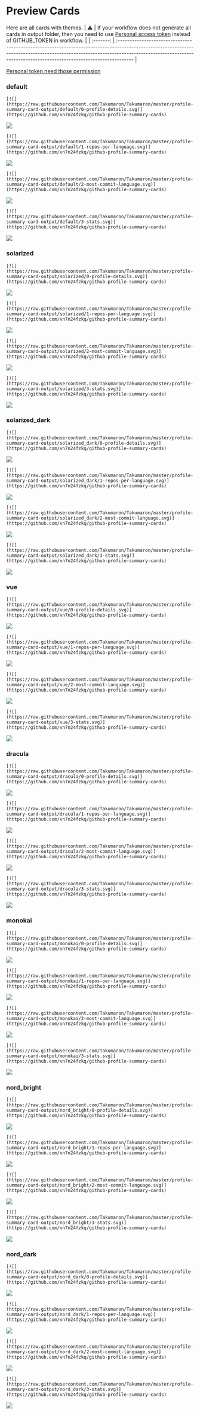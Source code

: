 
# Preview Cards

Here are all cards with themes.
| :warning: | If your workflow does not generate all cards in output folder, then you need to use [Personal access token](https://docs.github.com/en/actions/configuring-and-managing-workflows/creating-and-storing-encrypted-secrets) instead of GITHUB_TOKEN in workflow. |
| :-------: | :------------------------------------------------------------------------------------------------------------------------------------------------------------------------------------------------------------------------------------------------ |

[Personal token need those permission](https://github.com/vn7n24fzkq/github-profile-summary-cards/wiki/Personal-access-token-permissions)


### default


```
[![](https://raw.githubusercontent.com/Takumaron/Takumaron/master/profile-summary-card-output/default/0-profile-details.svg)](https://github.com/vn7n24fzkq/github-profile-summary-cards)
```
![](https://raw.githubusercontent.com/Takumaron/Takumaron/master/profile-summary-card-output/default/0-profile-details.svg)


```
[![](https://raw.githubusercontent.com/Takumaron/Takumaron/master/profile-summary-card-output/default/1-repos-per-language.svg)](https://github.com/vn7n24fzkq/github-profile-summary-cards)
```
![](https://raw.githubusercontent.com/Takumaron/Takumaron/master/profile-summary-card-output/default/1-repos-per-language.svg)


```
[![](https://raw.githubusercontent.com/Takumaron/Takumaron/master/profile-summary-card-output/default/2-most-commit-language.svg)](https://github.com/vn7n24fzkq/github-profile-summary-cards)
```
![](https://raw.githubusercontent.com/Takumaron/Takumaron/master/profile-summary-card-output/default/2-most-commit-language.svg)


```
[![](https://raw.githubusercontent.com/Takumaron/Takumaron/master/profile-summary-card-output/default/3-stats.svg)](https://github.com/vn7n24fzkq/github-profile-summary-cards)
```
![](https://raw.githubusercontent.com/Takumaron/Takumaron/master/profile-summary-card-output/default/3-stats.svg)


### solarized


```
[![](https://raw.githubusercontent.com/Takumaron/Takumaron/master/profile-summary-card-output/solarized/0-profile-details.svg)](https://github.com/vn7n24fzkq/github-profile-summary-cards)
```
![](https://raw.githubusercontent.com/Takumaron/Takumaron/master/profile-summary-card-output/solarized/0-profile-details.svg)


```
[![](https://raw.githubusercontent.com/Takumaron/Takumaron/master/profile-summary-card-output/solarized/1-repos-per-language.svg)](https://github.com/vn7n24fzkq/github-profile-summary-cards)
```
![](https://raw.githubusercontent.com/Takumaron/Takumaron/master/profile-summary-card-output/solarized/1-repos-per-language.svg)


```
[![](https://raw.githubusercontent.com/Takumaron/Takumaron/master/profile-summary-card-output/solarized/2-most-commit-language.svg)](https://github.com/vn7n24fzkq/github-profile-summary-cards)
```
![](https://raw.githubusercontent.com/Takumaron/Takumaron/master/profile-summary-card-output/solarized/2-most-commit-language.svg)


```
[![](https://raw.githubusercontent.com/Takumaron/Takumaron/master/profile-summary-card-output/solarized/3-stats.svg)](https://github.com/vn7n24fzkq/github-profile-summary-cards)
```
![](https://raw.githubusercontent.com/Takumaron/Takumaron/master/profile-summary-card-output/solarized/3-stats.svg)


### solarized_dark


```
[![](https://raw.githubusercontent.com/Takumaron/Takumaron/master/profile-summary-card-output/solarized_dark/0-profile-details.svg)](https://github.com/vn7n24fzkq/github-profile-summary-cards)
```
![](https://raw.githubusercontent.com/Takumaron/Takumaron/master/profile-summary-card-output/solarized_dark/0-profile-details.svg)


```
[![](https://raw.githubusercontent.com/Takumaron/Takumaron/master/profile-summary-card-output/solarized_dark/1-repos-per-language.svg)](https://github.com/vn7n24fzkq/github-profile-summary-cards)
```
![](https://raw.githubusercontent.com/Takumaron/Takumaron/master/profile-summary-card-output/solarized_dark/1-repos-per-language.svg)


```
[![](https://raw.githubusercontent.com/Takumaron/Takumaron/master/profile-summary-card-output/solarized_dark/2-most-commit-language.svg)](https://github.com/vn7n24fzkq/github-profile-summary-cards)
```
![](https://raw.githubusercontent.com/Takumaron/Takumaron/master/profile-summary-card-output/solarized_dark/2-most-commit-language.svg)


```
[![](https://raw.githubusercontent.com/Takumaron/Takumaron/master/profile-summary-card-output/solarized_dark/3-stats.svg)](https://github.com/vn7n24fzkq/github-profile-summary-cards)
```
![](https://raw.githubusercontent.com/Takumaron/Takumaron/master/profile-summary-card-output/solarized_dark/3-stats.svg)


### vue


```
[![](https://raw.githubusercontent.com/Takumaron/Takumaron/master/profile-summary-card-output/vue/0-profile-details.svg)](https://github.com/vn7n24fzkq/github-profile-summary-cards)
```
![](https://raw.githubusercontent.com/Takumaron/Takumaron/master/profile-summary-card-output/vue/0-profile-details.svg)


```
[![](https://raw.githubusercontent.com/Takumaron/Takumaron/master/profile-summary-card-output/vue/1-repos-per-language.svg)](https://github.com/vn7n24fzkq/github-profile-summary-cards)
```
![](https://raw.githubusercontent.com/Takumaron/Takumaron/master/profile-summary-card-output/vue/1-repos-per-language.svg)


```
[![](https://raw.githubusercontent.com/Takumaron/Takumaron/master/profile-summary-card-output/vue/2-most-commit-language.svg)](https://github.com/vn7n24fzkq/github-profile-summary-cards)
```
![](https://raw.githubusercontent.com/Takumaron/Takumaron/master/profile-summary-card-output/vue/2-most-commit-language.svg)


```
[![](https://raw.githubusercontent.com/Takumaron/Takumaron/master/profile-summary-card-output/vue/3-stats.svg)](https://github.com/vn7n24fzkq/github-profile-summary-cards)
```
![](https://raw.githubusercontent.com/Takumaron/Takumaron/master/profile-summary-card-output/vue/3-stats.svg)


### dracula


```
[![](https://raw.githubusercontent.com/Takumaron/Takumaron/master/profile-summary-card-output/dracula/0-profile-details.svg)](https://github.com/vn7n24fzkq/github-profile-summary-cards)
```
![](https://raw.githubusercontent.com/Takumaron/Takumaron/master/profile-summary-card-output/dracula/0-profile-details.svg)


```
[![](https://raw.githubusercontent.com/Takumaron/Takumaron/master/profile-summary-card-output/dracula/1-repos-per-language.svg)](https://github.com/vn7n24fzkq/github-profile-summary-cards)
```
![](https://raw.githubusercontent.com/Takumaron/Takumaron/master/profile-summary-card-output/dracula/1-repos-per-language.svg)


```
[![](https://raw.githubusercontent.com/Takumaron/Takumaron/master/profile-summary-card-output/dracula/2-most-commit-language.svg)](https://github.com/vn7n24fzkq/github-profile-summary-cards)
```
![](https://raw.githubusercontent.com/Takumaron/Takumaron/master/profile-summary-card-output/dracula/2-most-commit-language.svg)


```
[![](https://raw.githubusercontent.com/Takumaron/Takumaron/master/profile-summary-card-output/dracula/3-stats.svg)](https://github.com/vn7n24fzkq/github-profile-summary-cards)
```
![](https://raw.githubusercontent.com/Takumaron/Takumaron/master/profile-summary-card-output/dracula/3-stats.svg)


### monokai


```
[![](https://raw.githubusercontent.com/Takumaron/Takumaron/master/profile-summary-card-output/monokai/0-profile-details.svg)](https://github.com/vn7n24fzkq/github-profile-summary-cards)
```
![](https://raw.githubusercontent.com/Takumaron/Takumaron/master/profile-summary-card-output/monokai/0-profile-details.svg)


```
[![](https://raw.githubusercontent.com/Takumaron/Takumaron/master/profile-summary-card-output/monokai/1-repos-per-language.svg)](https://github.com/vn7n24fzkq/github-profile-summary-cards)
```
![](https://raw.githubusercontent.com/Takumaron/Takumaron/master/profile-summary-card-output/monokai/1-repos-per-language.svg)


```
[![](https://raw.githubusercontent.com/Takumaron/Takumaron/master/profile-summary-card-output/monokai/2-most-commit-language.svg)](https://github.com/vn7n24fzkq/github-profile-summary-cards)
```
![](https://raw.githubusercontent.com/Takumaron/Takumaron/master/profile-summary-card-output/monokai/2-most-commit-language.svg)


```
[![](https://raw.githubusercontent.com/Takumaron/Takumaron/master/profile-summary-card-output/monokai/3-stats.svg)](https://github.com/vn7n24fzkq/github-profile-summary-cards)
```
![](https://raw.githubusercontent.com/Takumaron/Takumaron/master/profile-summary-card-output/monokai/3-stats.svg)


### nord_bright


```
[![](https://raw.githubusercontent.com/Takumaron/Takumaron/master/profile-summary-card-output/nord_bright/0-profile-details.svg)](https://github.com/vn7n24fzkq/github-profile-summary-cards)
```
![](https://raw.githubusercontent.com/Takumaron/Takumaron/master/profile-summary-card-output/nord_bright/0-profile-details.svg)


```
[![](https://raw.githubusercontent.com/Takumaron/Takumaron/master/profile-summary-card-output/nord_bright/1-repos-per-language.svg)](https://github.com/vn7n24fzkq/github-profile-summary-cards)
```
![](https://raw.githubusercontent.com/Takumaron/Takumaron/master/profile-summary-card-output/nord_bright/1-repos-per-language.svg)


```
[![](https://raw.githubusercontent.com/Takumaron/Takumaron/master/profile-summary-card-output/nord_bright/2-most-commit-language.svg)](https://github.com/vn7n24fzkq/github-profile-summary-cards)
```
![](https://raw.githubusercontent.com/Takumaron/Takumaron/master/profile-summary-card-output/nord_bright/2-most-commit-language.svg)


```
[![](https://raw.githubusercontent.com/Takumaron/Takumaron/master/profile-summary-card-output/nord_bright/3-stats.svg)](https://github.com/vn7n24fzkq/github-profile-summary-cards)
```
![](https://raw.githubusercontent.com/Takumaron/Takumaron/master/profile-summary-card-output/nord_bright/3-stats.svg)


### nord_dark


```
[![](https://raw.githubusercontent.com/Takumaron/Takumaron/master/profile-summary-card-output/nord_dark/0-profile-details.svg)](https://github.com/vn7n24fzkq/github-profile-summary-cards)
```
![](https://raw.githubusercontent.com/Takumaron/Takumaron/master/profile-summary-card-output/nord_dark/0-profile-details.svg)


```
[![](https://raw.githubusercontent.com/Takumaron/Takumaron/master/profile-summary-card-output/nord_dark/1-repos-per-language.svg)](https://github.com/vn7n24fzkq/github-profile-summary-cards)
```
![](https://raw.githubusercontent.com/Takumaron/Takumaron/master/profile-summary-card-output/nord_dark/1-repos-per-language.svg)


```
[![](https://raw.githubusercontent.com/Takumaron/Takumaron/master/profile-summary-card-output/nord_dark/2-most-commit-language.svg)](https://github.com/vn7n24fzkq/github-profile-summary-cards)
```
![](https://raw.githubusercontent.com/Takumaron/Takumaron/master/profile-summary-card-output/nord_dark/2-most-commit-language.svg)


```
[![](https://raw.githubusercontent.com/Takumaron/Takumaron/master/profile-summary-card-output/nord_dark/3-stats.svg)](https://github.com/vn7n24fzkq/github-profile-summary-cards)
```
![](https://raw.githubusercontent.com/Takumaron/Takumaron/master/profile-summary-card-output/nord_dark/3-stats.svg)

